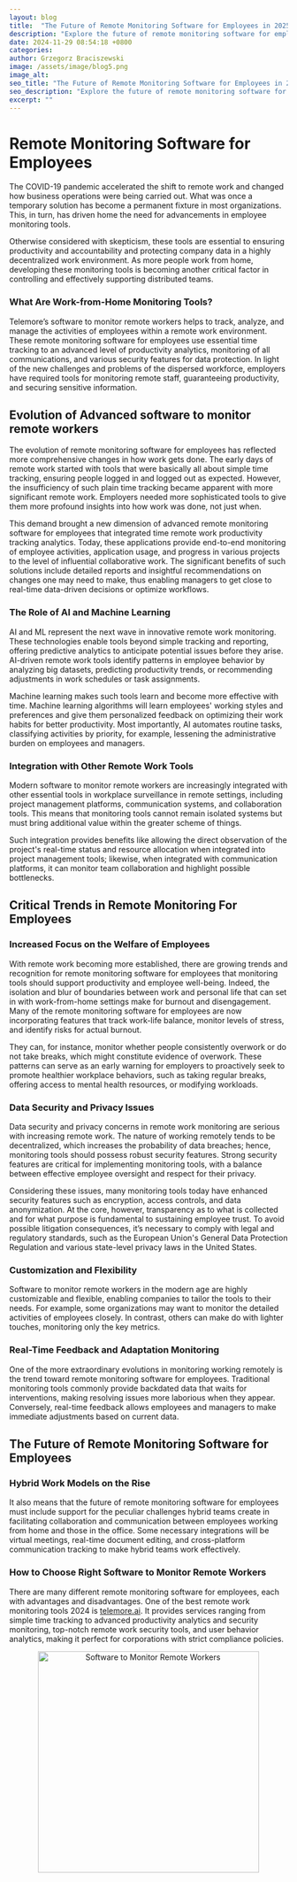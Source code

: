 ```yaml
---
layout: blog
title:  "The Future of Remote Monitoring Software for Employees in 2025 | Software to Monitor Remote Workers"
description: "Explore the future of remote monitoring software for employees, from AI advancements to ethical considerations for optimizing productivity and employee well-being in 2025."
date: 2024-11-29 08:54:18 +0800
categories:
author: Grzegorz Braciszewski
image: /assets/image/blog5.png
image_alt:
seo_title: "The Future of Remote Monitoring Software for Employees in 2025 | Software to Monitor Remote Workers"
seo_description: "Explore the future of remote monitoring software for employees, from AI advancements to ethical considerations for optimizing productivity and employee well-being in 2025."
excerpt: ""
---
```


# Remote Monitoring Software for Employees

The COVID-19 pandemic accelerated the shift to remote work and changed how business operations were being carried out. What was once a temporary solution has become a permanent fixture in most organizations. This, in turn, has driven home the need for advancements in employee monitoring tools.

Otherwise considered with skepticism, these tools are essential to ensuring productivity and accountability and protecting company data in a highly decentralized work environment. As more people work from home, developing these monitoring tools is becoming another critical factor in controlling and effectively supporting distributed teams.

### What Are Work-from-Home Monitoring Tools?

Telemore’s software to monitor remote workers helps to track, analyze, and manage the activities of employees within a remote work environment. These remote monitoring software for employees use essential time tracking to an advanced level of productivity analytics, monitoring of all communications, and various security features for data protection. In light of the new challenges and problems of the dispersed workforce, employers have required tools for monitoring remote staff, guaranteeing productivity, and securing sensitive information.

## Evolution of Advanced software to monitor remote workers

The evolution of remote monitoring software for employees has reflected more comprehensive changes in how work gets done. The early days of remote work started with tools that were basically all about simple time tracking, ensuring people logged in and logged out as expected. However, the insufficiency of such plain time tracking became apparent with more significant remote work. Employers needed more sophisticated tools to give them more profound insights into how work was done, not just when.

This demand brought a new dimension of advanced remote monitoring software for employees that integrated time remote work productivity tracking analytics. Today, these applications provide end-to-end monitoring of employee activities, application usage, and progress in various projects to the level of influential collaborative work. The significant benefits of such solutions include detailed reports and insightful recommendations on changes one may need to make, thus enabling managers to get close to real-time data-driven decisions or optimize workflows.

### The Role of AI and Machine Learning

AI and ML represent the next wave in innovative remote work monitoring. These technologies enable tools beyond simple tracking and reporting, offering predictive analytics to anticipate potential issues before they arise. ​​AI-driven remote work tools identify patterns in employee behavior by analyzing big datasets, predicting productivity trends, or recommending adjustments in work schedules or task assignments.

Machine learning makes such tools learn and become more effective with time. Machine learning algorithms will learn employees' working styles and preferences and give them personalized feedback on optimizing their work habits for better productivity. Most importantly, AI automates routine tasks, classifying activities by priority, for example, lessening the administrative burden on employees and managers.

### Integration with Other Remote Work Tools

Modern software to monitor remote workers are increasingly integrated with other essential tools in workplace surveillance in remote settings, including project management platforms, communication systems, and collaboration tools. This means that monitoring tools cannot remain isolated systems but must bring additional value within the greater scheme of things.

Such integration provides benefits like allowing the direct observation of the project's real-time status and resource allocation when integrated into project management tools; likewise, when integrated with communication platforms, it can monitor team collaboration and highlight possible bottlenecks.

## Critical Trends in Remote Monitoring For Employees

### Increased Focus on the Welfare of Employees

With remote work becoming more established, there are growing trends and recognition for remote monitoring software for employees that monitoring tools should support productivity and employee well-being. Indeed, the isolation and blur of boundaries between work and personal life that can set in with work-from-home settings make for burnout and disengagement. Many of the remote monitoring software for employees are now incorporating features that track work-life balance, monitor levels of stress, and identify risks for actual burnout.

They can, for instance, monitor whether people consistently overwork or do not take breaks, which might constitute evidence of overwork. These patterns can serve as an early warning for employers to proactively seek to promote healthier workplace behaviors, such as taking regular breaks, offering access to mental health resources, or modifying workloads.

### Data Security and Privacy Issues

Data security and privacy concerns in remote work monitoring are serious with increasing remote work. The nature of working remotely tends to be decentralized, which increases the probability of data breaches; hence, monitoring tools should possess robust security features. Strong security features are critical for implementing monitoring tools, with a balance between effective employee oversight and respect for their privacy.

Considering these issues, many monitoring tools today have enhanced security features such as encryption, access controls, and data anonymization. At the core, however, transparency as to what is collected and for what purpose is fundamental to sustaining employee trust. To avoid possible litigation consequences, it’s necessary to comply with legal and regulatory standards, such as the European Union's General Data Protection Regulation and various state-level privacy laws in the United States.

### Customization and Flexibility

Software to monitor remote workers in the modern age are highly customizable and flexible, enabling companies to tailor the tools to their needs. For example, some organizations may want to monitor the detailed activities of employees closely. In contrast, others can make do with lighter touches, monitoring only the key metrics.

### Real-Time Feedback and Adaptation Monitoring

One of the more extraordinary evolutions in monitoring working remotely is the trend toward remote monitoring software for employees. Traditional monitoring tools commonly provide backdated data that waits for interventions, making resolving issues more laborious when they appear. Conversely, real-time feedback allows employees and managers to make immediate adjustments based on current data.

## The Future of Remote Monitoring Software for Employees

### Hybrid Work Models on the Rise

It also means that the future of remote monitoring software for employees must include support for the peculiar challenges hybrid teams create in facilitating collaboration and communication between employees working from home and those in the office. Some necessary integrations will be virtual meetings, real-time document editing, and cross-platform communication tracking to make hybrid teams work effectively.

### How to Choose Right Software to Monitor Remote Workers

There are many different remote monitoring software for employees, each with advantages and disadvantages. One of the best remote work monitoring tools 2024 is [telemore.ai](https://telemore.ai). It provides services ranging from simple time tracking to advanced productivity analytics and security monitoring, top-notch remote work security tools, and user behavior analytics, making it perfect for corporations with strict compliance policies.

<div style="text-align: center;">
  <img src="/assets/image/blog5.png" alt="Software to Monitor Remote Workers" width="400">
</div>